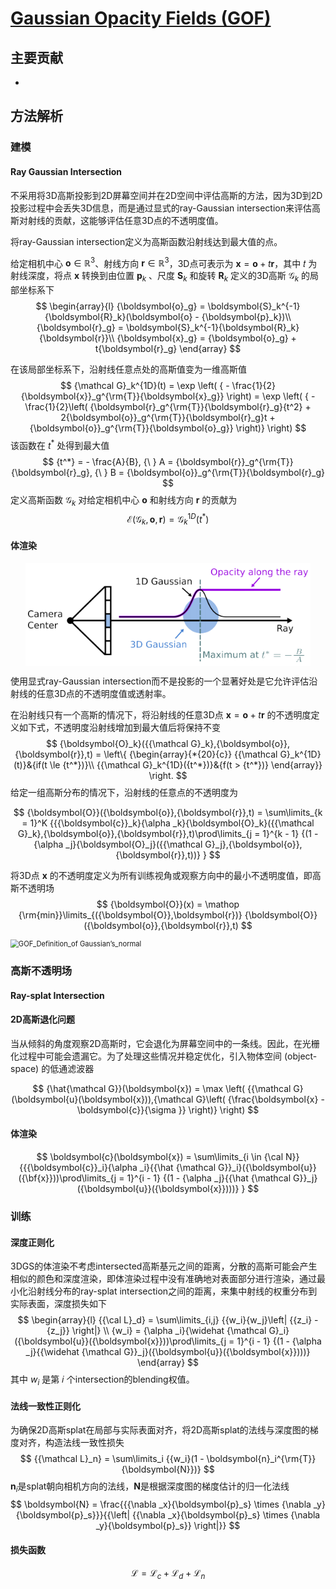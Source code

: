 # [Gaussian Opacity Fields (GOF)](https://github.com/autonomousvision/gaussian-opacity-fields)

## 主要贡献

- 



## 方法解析

### 建模

#### Ray Gaussian Intersection

不采用将3D高斯投影到2D屏幕空间并在2D空间中评估高斯的方法，因为3D到2D投影过程中会丢失3D信息，而是通过显式的ray-Gaussian intersection来评估高斯对射线的贡献，这能够评估任意3D点的不透明度值。

将ray-Gaussian intersection定义为高斯函数沿射线达到最大值的点。

给定相机中心 ${\boldsymbol{o} \in \mathbb{R}^3}$、射线方向 ${\boldsymbol{r} \in \mathbb{R}^3}$，3D点可表示为 $\boldsymbol{x} = \boldsymbol{o} + {t}{\boldsymbol{r}}$，其中 𝑡 为射线深度，将点 $\boldsymbol{x}$ 转换到由位置 ${\boldsymbol{p}_k}$ 、尺度 ${\boldsymbol{S}_k}$ 和旋转 ${\boldsymbol{R}_k}$ 定义的3D高斯 ${{\mathcal G}_k}$ 的局部坐标系下
$$
\begin{array}{l}
{\boldsymbol{o}_g} = \boldsymbol{S}_k^{-1}{\boldsymbol{R}_k}(\boldsymbol{o} - {\boldsymbol{p}_k})\\
{\boldsymbol{r}_g} = \boldsymbol{S}_k^{-1}{\boldsymbol{R}_k}{\boldsymbol{r}}\\
{\boldsymbol{x}_g} = {\boldsymbol{o}_g} + t{\boldsymbol{r}_g}
\end{array}
$$

在该局部坐标系下，沿射线任意点处的高斯值变为一维高斯值
$$
{\mathcal G}_k^{1D}(t) 
= \exp \left( { - \frac{1}{2}{\boldsymbol{x}}_g^{\rm{T}}{\boldsymbol{x}_g}} \right) 
= \exp \left( { - \frac{1}{2}\left( {\boldsymbol{r}_g^{\rm{T}}{\boldsymbol{r}_g}{t^2} + 2{\boldsymbol{o}}_g^{\rm{T}}{\boldsymbol{r}_g}t + {\boldsymbol{o}}_g^{\rm{T}}{\boldsymbol{o}_g}} \right)} \right)
$$
该函数在 ${t^*}$ 处得到最大值
$$
{t^*} =  - \frac{A}{B}, {\ }
A = {\boldsymbol{r}}_g^{\rm{T}}{\boldsymbol{r}_g}, {\ }
B = {\boldsymbol{o}}_g^{\rm{T}}{\boldsymbol{r}_g}
$$
定义高斯函数 ${{\mathcal G}_k}$ 对给定相机中心 ${\boldsymbol o}$ 和射线方向 ${\boldsymbol r}$ 的贡献为
$$
{\mathcal E}({{\mathcal G}_k},{\boldsymbol{o}},{\boldsymbol{r}}) = {\mathcal G}_k^{1D}({t^*})
$$

#### 体渲染

<img src="assets/GOF_ray_tracing_volume_rendering.png" alt="GOF_ray_tracing_volume_rendering" style="zoom: 80%; display: block; margin-left: auto; margin-right: auto;" />

使用显式ray-Gaussian intersection而不是投影的一个显著好处是它允许评估沿射线的任意3D点的不透明度值或透射率。

在沿射线只有一个高斯的情况下，将沿射线的任意3D点 $\boldsymbol{x} = \boldsymbol{o} + {t}{\boldsymbol{r}}$ 的不透明度定义如下式，不透明度沿射线增加到最大值后将保持不变
$$
{\boldsymbol{O}_k}({{\mathcal G}_k},{\boldsymbol{o}},{\boldsymbol{r}},t) = \left\{ {\begin{array}{*{20}{c}}
{{\mathcal G}_k^{1D}(t)}&{if(t \le {t^*})}\\
{{\mathcal G}_k^{1D}({t^*})}&{f(t > {t^*})}
\end{array}} \right.
$$
给定一组高斯分布的情况下，沿射线的任意点的不透明度为

$$
{\boldsymbol{O}}({\boldsymbol{o}},{\boldsymbol{r}},t) = 
\sum\limits_{k = 1}^K {{{\boldsymbol{c}}_k}{\alpha _k}{\boldsymbol{O}_k}({{\mathcal G}_k},{\boldsymbol{o}},{\boldsymbol{r}},t)\prod\limits_{j = 1}^{k - 1} {(1 - {\alpha _j}{\boldsymbol{O}_j}({{\mathcal G}_j},{\boldsymbol{o}},{\boldsymbol{r}},t))} }
$$

将3D点 $\boldsymbol{x}$ 的不透明度定义为所有训练视角或观察方向中的最小不透明度值，即高斯不透明场
$$
{\boldsymbol{O}}(x) = 
\mathop {\rm{min}}\limits_{({\boldsymbol{O}},\boldsymbol{r})} {\boldsymbol{O}}({\boldsymbol{o}},{\boldsymbol{r}},t)
$$


<img src="assets/GOF_Definition_of Gaussian’s_normal.png" alt="GOF_Definition_of Gaussian’s_normal" style="zoom: 80%; display: block; margin-left: auto; margin-right: auto;" />

### 高斯不透明场



#### Ray-splat Intersection





#### 2D高斯退化问题

当从倾斜的角度观察2D高斯时，它会退化为屏幕空间中的一条线。因此，在光栅化过程中可能会遗漏它。为了处理这些情况并稳定优化，引入物体空间 (object-space) 的低通滤波器

$$
{\hat{\mathcal G}}(\boldsymbol{x}) = \max \left( {{\mathcal G}(\boldsymbol{u}(\boldsymbol{x})),{\mathcal G}\left( {\frac{\boldsymbol{x} - \boldsymbol{c}}{\sigma }} \right)} \right)
$$


#### 体渲染

$$
\boldsymbol{c}(\boldsymbol{x}) = \sum\limits_{i \in {\cal N}} {{{\boldsymbol{c}}_i}{\alpha _i}{{\hat {\mathcal G}}_i}({\boldsymbol{u}}({\bf{x}}))\prod\limits_{j = 1}^{i - 1} {(1 - {\alpha _j}{{\hat {\mathcal G}}_j}({\boldsymbol{u}}({\boldsymbol{x}})))} }
$$



### 训练

#### 深度正则化

3DGS的体渲染不考虑intersected高斯基元之间的距离，分散的高斯可能会产生相似的颜色和深度渲染，即体渲染过程中没有准确地对表面部分进行渲染，通过最小化沿射线分布的ray-splat intersection之间的距离，来集中射线的权重分布到实际表面，深度损失如下
$$
\begin{array}{l}
{{\cal L}_d} = \sum\limits_{i,j} {{w_i}{w_j}\left| {{z_i} - {z_j}} \right|} \\
{w_i} = {\alpha _i}{\widehat {\mathcal G}_i}({\boldsymbol{u}}({\boldsymbol{x}}))\prod\limits_{j = 1}^{i - 1} {(1 - {\alpha _j}{{\widehat {\mathcal G}}_j}({\boldsymbol{u}}({\boldsymbol{x}})))} 
\end{array}
$$
其中 ${w_i}$ 是第 𝑖 个intersection的blending权值。

#### 法线一致性正则化

为确保2D高斯splat在局部与实际表面对齐，将2D高斯splat的法线与深度图的梯度对齐，构造法线一致性损失
$$
{{\mathcal L}_n} = \sum\limits_i {{w_i}(1 - \boldsymbol{n}_i^{\rm{T}}{\boldsymbol{N}})}
$$
$\boldsymbol{n}_i$是splat朝向相机方向的法线，$\boldsymbol N$是根据深度图的梯度估计的归一化法线
$$
\boldsymbol{N} = \frac{{{\nabla _x}{\boldsymbol{p}_s} \times {\nabla _y}{\boldsymbol{p}_s}}}{{\left| {{\nabla _x}{\boldsymbol{p}_s} \times {\nabla _y}{\boldsymbol{p}_s}} \right|}}
$$

#### 损失函数

$$
{\mathcal L} = {{\mathcal L}_c} + {{\mathcal L}_d} + {{\mathcal L}_n}
$$





